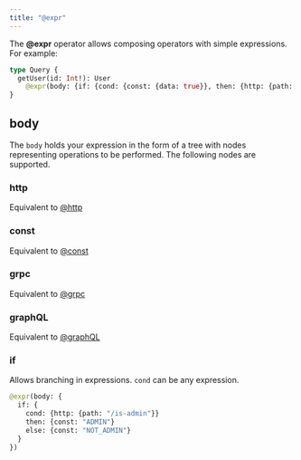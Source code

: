 ```yaml
---
title: "@expr"
---
```


The **@expr** operator allows composing operators with simple expressions. For example:

```graphql showLineNumbers
type Query {
  getUser(id: Int!): User
    @expr(body: {if: {cond: {const: {data: true}}, then: {http: {path: "/users/2"}}, else: {http: {path: "/users/1"}}}})
}
```

## body

The `body` holds your expression in the form of a tree with nodes representing operations to be performed. The following nodes are supported.

### http

Equivalent to [@http](#http)

### const

Equivalent to [@const](#const)

### grpc

Equivalent to [@grpc](#grpc)

### graphQL

Equivalent to [@graphQL](#graphQL)

### if

Allows branching in expressions. `cond` can be any expression.

```graphql
@expr(body: {
  if: {
    cond: {http: {path: "/is-admin"}}
    then: {const: "ADMIN"}
    else: {const: "NOT_ADMIN"}
  }
})
```
